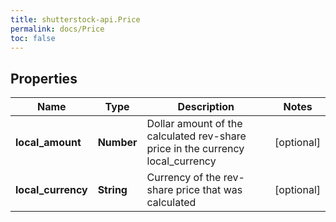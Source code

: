 ```yaml
---
title: shutterstock-api.Price
permalink: docs/Price
toc: false
---
```




## Properties

Name | Type | Description | Notes
------------ | ------------- | ------------- | -------------
**local_amount** | **Number** | Dollar amount of the calculated rev-share price in the currency local_currency | [optional] 
**local_currency** | **String** | Currency of the rev-share price that was calculated | [optional] 


